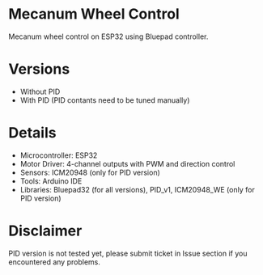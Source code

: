 # Mecanum Wheel Control
Mecanum wheel control on ESP32 using Bluepad controller.

# Versions
- Without PID
- With PID (PID contants need to be tuned manually)

# Details
- Microcontroller: ESP32
- Motor Driver: 4-channel outputs with PWM and direction control
- Sensors: ICM20948 (only for PID version)
- Tools: Arduino IDE
- Libraries: Bluepad32 (for all versions), PID_v1, ICM20948_WE (only for PID version)

# Disclaimer
PID version is not tested yet, please submit ticket in Issue section if you encountered any problems.
